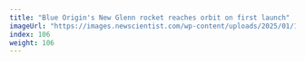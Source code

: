 ```yaml
---
title: "Blue Origin's New Glenn rocket reaches orbit on first launch"
imageUrl: "https://images.newscientist.com/wp-content/uploads/2025/01/16101349/SEI_236157315.jpg?width=788"
index: 106
weight: 106
---
```

